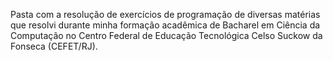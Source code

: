 Pasta com a resolução de exercícios de programação de diversas matérias que resolvi durante minha formação acadêmica de Bacharel em Ciência da Computação no Centro Federal de Educação Tecnológica Celso Suckow da Fonseca (CEFET/RJ).
